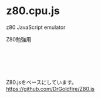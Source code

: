# z80.cpu.js
z80 JavaScript emulator

Z80勉強用  

<br><br><br><br>

Z80.jsをベースにしています。  
https://github.com/DrGoldfire/Z80.js
